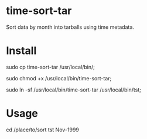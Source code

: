 # time-sort-tar
Sort data by month into tarballs using time metadata.

# Install
sudo cp time-sort-tar /usr/local/bin/;

sudo chmod +x /usr/local/bin/time-sort-tar;

sudo ln -sf /usr/local/bin/time-sort-tar /usr/local/bin/tst;

# Usage

cd /place/to/sort
tst Nov-1999
